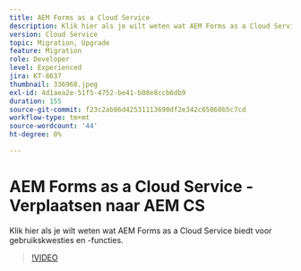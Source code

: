 ```yaml
---
title: AEM Forms as a Cloud Service
description: Klik hier als je wilt weten wat AEM Forms as a Cloud Service biedt voor gebruikskwesties en -functies.
version: Cloud Service
topic: Migration, Upgrade
feature: Migration
role: Developer
level: Experienced
jira: KT-8637
thumbnail: 336968.jpeg
exl-id: 4d1aea2e-51f5-4752-be41-b08e8ccb6db9
duration: 155
source-git-commit: f23c2ab86d42531113690df2e342c65060b5c7cd
workflow-type: tm+mt
source-wordcount: '44'
ht-degree: 0%

---
```


# AEM Forms as a Cloud Service - Verplaatsen naar AEM CS

Klik hier als je wilt weten wat AEM Forms as a Cloud Service biedt voor gebruikskwesties en -functies.

>[!VIDEO](https://video.tv.adobe.com/v/336968?quality=12&learn=on)
